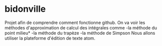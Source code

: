 # bidonville
Projet afin de comprendre comment fonctionne github. On va voir les méthodes d'approximation de calcul des intégrales comme
  -la méthode du point milieu*
  -la méthode du trapèze
  -la méthode de Simpson
Nous allons utiliser la plateforme d'édition de texte atom. 
